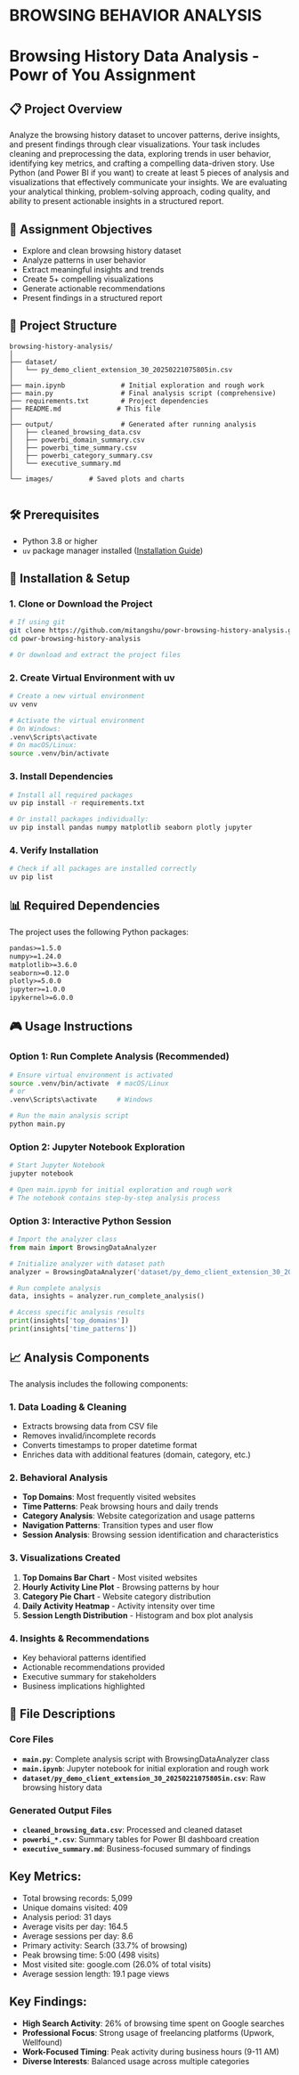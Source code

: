 # BROWSING BEHAVIOR ANALYSIS
    

# Browsing History Data Analysis - Powr of You Assignment

## 📋 Project Overview

Analyze the browsing history dataset to uncover patterns, derive insights, and present findings through clear visualizations. Your task includes cleaning and preprocessing the data, exploring trends in user behavior, identifying key metrics, and crafting a compelling data-driven story. Use Python (and Power BI if you want) to create at least 5 pieces of analysis and visualizations that effectively communicate your insights. We are evaluating your analytical thinking, problem-solving approach, coding quality, and ability to present actionable insights in a structured report.

## 🎯 Assignment Objectives

- Explore and clean browsing history dataset
- Analyze patterns in user behavior
- Extract meaningful insights and trends
- Create 5+ compelling visualizations
- Generate actionable recommendations
- Present findings in a structured report

## 📁 Project Structure

```
browsing-history-analysis/
│
├── dataset/
│   └── py_demo_client_extension_30_20250221075805in.csv
│
├── main.ipynb              # Initial exploration and rough work
├── main.py                 # Final analysis script (comprehensive)
├── requirements.txt        # Project dependencies
├── README.md              # This file
│
├── output/                 # Generated after running analysis
│   ├── cleaned_browsing_data.csv
│   ├── powerbi_domain_summary.csv
│   ├── powerbi_time_summary.csv
│   ├── powerbi_category_summary.csv
│   └── executive_summary.md
│
└── images/         # Saved plots and charts
    
```

## 🛠️ Prerequisites

- Python 3.8 or higher
- `uv` package manager installed ([Installation Guide](https://github.com/astral-sh/uv))

## 🚀 Installation & Setup

### 1. Clone or Download the Project
```bash
# If using git
git clone https://github.com/mitangshu/powr-browsing-history-analysis.git
cd powr-browsing-history-analysis

# Or download and extract the project files
```

### 2. Create Virtual Environment with uv
```bash
# Create a new virtual environment
uv venv

# Activate the virtual environment
# On Windows:
.venv\Scripts\activate
# On macOS/Linux:
source .venv/bin/activate
```

### 3. Install Dependencies
```bash
# Install all required packages
uv pip install -r requirements.txt

# Or install packages individually:
uv pip install pandas numpy matplotlib seaborn plotly jupyter
```

### 4. Verify Installation
```bash
# Check if all packages are installed correctly
uv pip list
```

## 📊 Required Dependencies

The project uses the following Python packages:

```txt
pandas>=1.5.0
numpy>=1.24.0
matplotlib>=3.6.0
seaborn>=0.12.0
plotly>=5.0.0
jupyter>=1.0.0
ipykernel>=6.0.0
```

## 🎮 Usage Instructions

### Option 1: Run Complete Analysis (Recommended)
```bash
# Ensure virtual environment is activated
source .venv/bin/activate  # macOS/Linux
# or
.venv\Scripts\activate     # Windows

# Run the main analysis script
python main.py
```

### Option 2: Jupyter Notebook Exploration
```bash
# Start Jupyter Notebook
jupyter notebook

# Open main.ipynb for initial exploration and rough work
# The notebook contains step-by-step analysis process
```

### Option 3: Interactive Python Session
```python
# Import the analyzer class
from main import BrowsingDataAnalyzer

# Initialize analyzer with dataset path
analyzer = BrowsingDataAnalyzer('dataset/py_demo_client_extension_30_20250221075805in.csv')

# Run complete analysis
data, insights = analyzer.run_complete_analysis()

# Access specific analysis results
print(insights['top_domains'])
print(insights['time_patterns'])
```

## 📈 Analysis Components

The analysis includes the following components:

### 1. Data Loading & Cleaning
- Extracts browsing data from CSV file
- Removes invalid/incomplete records
- Converts timestamps to proper datetime format
- Enriches data with additional features (domain, category, etc.)

### 2. Behavioral Analysis
- **Top Domains**: Most frequently visited websites
- **Time Patterns**: Peak browsing hours and daily trends
- **Category Analysis**: Website categorization and usage patterns
- **Navigation Patterns**: Transition types and user flow
- **Session Analysis**: Browsing session identification and characteristics

### 3. Visualizations Created
1. **Top Domains Bar Chart** - Most visited websites
2. **Hourly Activity Line Plot** - Browsing patterns by hour
3. **Category Pie Chart** - Website category distribution
4. **Daily Activity Heatmap** - Activity intensity over time
5. **Session Length Distribution** - Histogram and box plot analysis

### 4. Insights & Recommendations
- Key behavioral patterns identified
- Actionable recommendations provided
- Executive summary for stakeholders
- Business implications highlighted

## 📄 File Descriptions

### Core Files
- **`main.py`**: Complete analysis script with BrowsingDataAnalyzer class
- **`main.ipynb`**: Jupyter notebook for initial exploration and rough work
- **`dataset/py_demo_client_extension_30_20250221075805in.csv`**: Raw browsing history data

### Generated Output Files
- **`cleaned_browsing_data.csv`**: Processed and cleaned dataset
- **`powerbi_*.csv`**: Summary tables for Power BI dashboard creation
- **`executive_summary.md`**: Business-focused summary of findings

## Key Metrics:
- Total browsing records: 5,099
- Unique domains visited: 409
- Analysis period: 31 days
- Average visits per day: 164.5
- Average sessions per day: 8.6
- Primary activity: Search (33.7% of browsing)
- Peak browsing time: 5:00 (498 visits)
- Most visited site: google.com (26.0% of total visits)
- Average session length: 19.1 page views

## Key Findings:
- **High Search Activity**: 26% of browsing time spent on Google searches
- **Professional Focus**: Strong usage of freelancing platforms (Upwork, Wellfound)
- **Work-Focused Timing**: Peak activity during business hours (9-11 AM)
- **Diverse Interests**: Balanced usage across multiple categories



